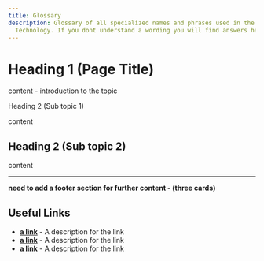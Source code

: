 ```yaml
---
title: Glossary
description: Glossary of all specialized names and phrases used in the IOTA
  Technology. If you dont understand a wording you will find answers here.
---
```


# Heading 1 (Page Title)

content - introduction to the topic

Heading 2 (Sub topic 1)

content

## Heading 2 (Sub topic 2)

content

---

**need to add a footer section for further content - (three cards)**

## Useful Links

- [**a link**](https://linkgoes.here/) - A description for the link
- [**a link**](https://linkgoes.here/) - A description for the link
- [**a link**](https://linkgoes.here/) - A description for the link
